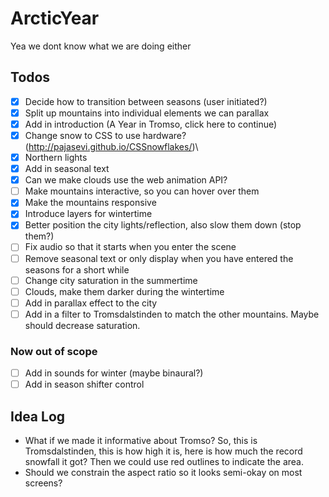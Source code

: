# ArcticYear


Yea we dont know what we are doing either


## Todos
- [x] Decide how to transition between seasons (user initiated?)
- [x] Split up mountains into individual elements we can parallax
- [x] Add in introduction (A Year in Tromso, click here to continue)
- [x] Change snow to CSS to use hardware? (http://pajasevi.github.io/CSSnowflakes/)\
- [x] Northern lights
- [x] Add in seasonal text
- [x] Can we make clouds use the web animation API?
- [ ] Make mountains interactive, so you can hover over them
- [x] Make the mountains responsive
- [x] Introduce layers for wintertime
- [x] Better position the city lights/reflection, also slow them down (stop them?)
- [ ] Fix audio so that it starts when you enter the scene
- [ ] Remove seasonal text or only display when you have entered the seasons for a short while
- [ ] Change city saturation in the summertime
- [ ] Clouds, make them darker during the wintertime
- [ ] Add in parallax effect to the city
- [ ] Add in a filter to Tromsdalstinden to match the other mountains. Maybe should decrease saturation. 

### Now out of scope
- [ ] Add in sounds for winter (maybe binaural?)
- [ ] Add in season shifter control

## Idea Log
- What if we made it informative about Tromso? So, this is Tromsdalstinden, this is how high it is, here is how much the record snowfall it got? Then we could use red outlines to indicate the area.
- Should we constrain the aspect ratio so it looks semi-okay on most screens?
